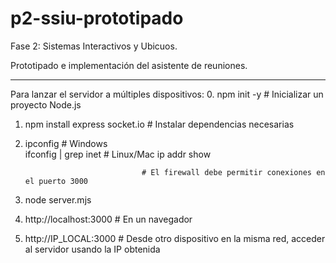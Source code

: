 # p2-ssiu-prototipado
Fase 2: Sistemas Interactivos y Ubicuos. 

Prototipado e implementación del asistente de reuniones.

 -------------------------------------------------------

 Para lanzar el servidor a múltiples dispositivos:
   0. npm init -y                     # Inicializar un proyecto Node.js 
   1. npm install express socket.io   # Instalar dependencias necesarias
   2. ipconfig                        # Windows  
      ifconfig | grep inet            # Linux/Mac
      ip addr show
      
                                    # El firewall debe permitir conexiones en el puerto 3000
      
   4. node server.mjs
   5. http://localhost:3000    # En un navegador
   6. http://IP_LOCAL:3000     # Desde otro dispositivo en la misma red, acceder al servidor usando la IP obtenida

